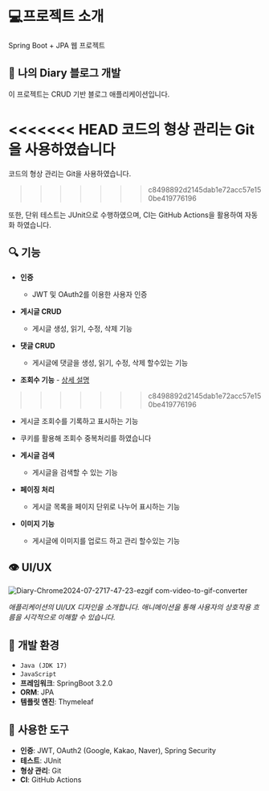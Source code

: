# :computer:프로젝트 소개 
Spring Boot + JPA 웹 프로젝트
## :blue_book: 나의 Diary 블로그 개발
이 프로젝트는 CRUD 기반 블로그 애플리케이션입니다. 

<<<<<<< HEAD
코드의 형상 관리는 Git을 사용하였습니다
=======
코드의 형상 관리는 Git을 사용하였습니다.
>>>>>>> c8498892d2145dab1e72acc57e150be419776196

또한, 단위 테스트는 JUnit으로 수행하였으며, CI는 GitHub Actions을 활용하여 자동화 하였습니다. 

## :mag: 기능
- **인증**
  - JWT 및 OAuth2를 이용한 사용자 인증
 
    
- **게시글 CRUD**
  - 게시글 생성, 읽기, 수정, 삭제 기능
 
  
- **댓글 CRUD**
  - 게시글에 댓글을 생성, 읽기, 수정, 삭제 할수있는 기능

- **조회수 기능** - [상세 설명](https://github.com/creamleeminsoo/blog-developer/wiki/view_count)
>>>>>>> c8498892d2145dab1e72acc57e150be419776196
  - 게시글 조회수를 기록하고 표시하는 기능
 
    
  - 쿠키를 활용해 조회수 중복처리를 하였습니다
      
  
- **게시글 검색**
  - 게시글을 검색할 수 있는 기능
      
  
- **페이징 처리**
  - 게시글 목록을 페이지 단위로 나누어 표시하는 기능
 
  
- **이미지 기능**
  - 게시글에 이미지를 업로드 하고 관리 할수있는 기능
## :eye: UI/UX

![Diary-Chrome2024-07-2717-47-23-ezgif com-video-to-gif-converter](https://github.com/user-attachments/assets/45c9e414-9148-42c2-9793-18ca1a9aa317)


*애플리케이션의 UI/UX 디자인을 소개합니다. 애니메이션을 통해 사용자의 상호작용 흐름을 시각적으로 이해할 수 있습니다.*

## :low_brightness: 개발 환경
- `Java (JDK 17)`
- `JavaScript`
- **프레임워크**: SpringBoot 3.2.0
- **ORM**: JPA
- **템플릿 엔진**: Thymeleaf

## :wrench: 사용한 도구
- **인증**: JWT, OAuth2 (Google, Kakao, Naver), Spring Security
- **테스트**: JUnit
- **형상 관리**: Git
- **CI**: GitHub Actions







